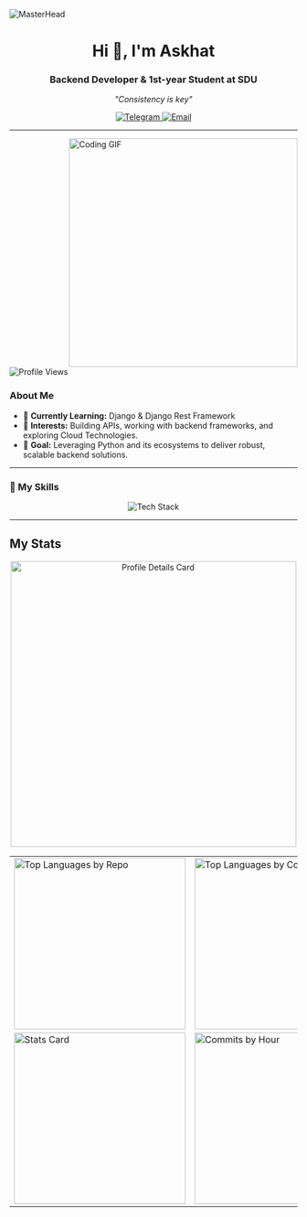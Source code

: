 ![MasterHead](https://i.gifer.com/VJEm.gif)

<h1 align="center">Hi 👋, I'm Askhat</h1>
<h3 align="center">Backend Developer & 1st-year Student at SDU</h3>
<p align="center">
  <em>"Consistency is key"</em>
</p>

<div align="center">
  <a href="https://t.me/weaverrrr">
    <img src="https://img.shields.io/badge/Telegram-@weaverrrr-0088cc?style=for-the-badge&logo=telegram&logoColor=white" alt="Telegram"/>
  </a>
  <a href="mailto:askhat.ss23@gmail.com">
    <img src="https://img.shields.io/badge/Email-askhat.ss23%40gmail.com-red?style=for-the-badge&logo=gmail&logoColor=white" alt="Email"/>
  </a>
</div>

<hr />

<img align="right" width="400" src='https://infowithart.com/wp-content/uploads/2019/01/Cover-image.gif' alt="Coding GIF"/>

<p align="left"> 
  <img src="https://komarev.com/ghpvc/?username=l9kk&label=Profile%20views&color=0e75b6&style=flat" alt="Profile Views" />
</p>

### About Me
- 🌱 **Currently Learning:** Django & Django Rest Framework  
- 💼 **Interests:** Building APIs, working with backend frameworks, and exploring Cloud Technologies.  
- 🎯 **Goal:** Leveraging Python and its ecosystems to deliver robust, scalable backend solutions.

---

### 💎 My Skills
<div align="center">
  <img src="https://skillicons.dev/icons?i=python,django,html,js,css,java,postgres,git,aws" alt="Tech Stack"/>
</div>

---

## My Stats

<div align="center">
  
  <div>
    <!-- Profile Details Card: Shows total contributions and more -->
    <img src="https://github-profile-summary-cards.vercel.app/api/cards/profile-details?username=l9kk&theme=2077" alt="Profile Details Card" width="500"/>
  </div>
  
  <!-- Language & Stats Section -->
  <table>
    <tr>
      <td>
        <!-- Top Languages by Repo -->
        <img src="https://github-profile-summary-cards.vercel.app/api/cards/repos-per-language?username=l9kk&theme=2077" alt="Top Languages by Repo" width="300"/>
      </td>
      <td>
        <!-- Top Languages by Commit -->
        <img src="https://github-profile-summary-cards.vercel.app/api/cards/most-commit-language?username=l9kk&theme=2077" alt="Top Languages by Commit" width="300"/>
      </td>
    </tr>
    <tr>
      <td>
        <!-- General Stats (Stars, Commits, PRs, Issues) -->
        <img src="https://github-profile-summary-cards.vercel.app/api/cards/stats?username=l9kk&theme=2077" alt="Stats Card" width="300"/>
      </td>
      <td>
        <!-- Productive Time (Commits by Hour) -->
        <img src="https://github-profile-summary-cards.vercel.app/api/cards/productive-time?username=l9kk&theme=2077" alt="Commits by Hour" width="300"/>
      </td>
    </tr>
  </table>
</div>
